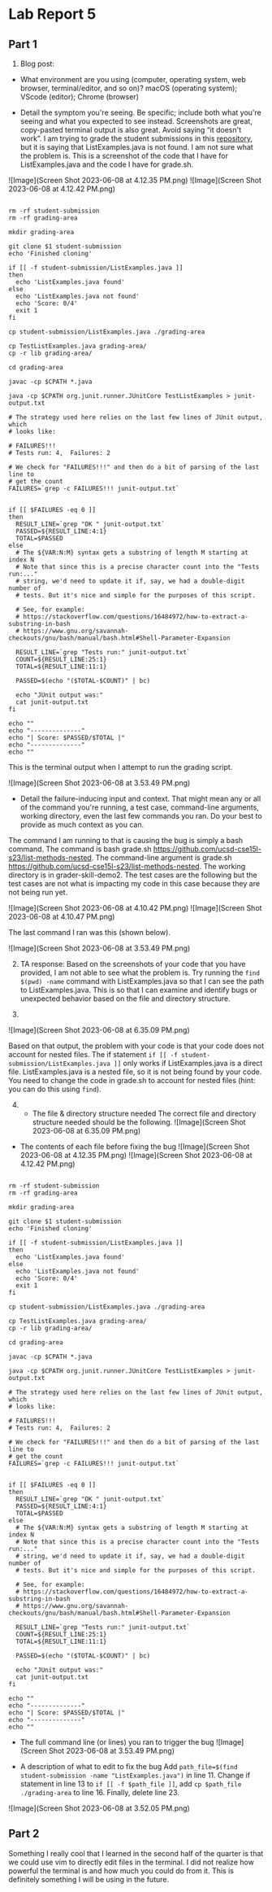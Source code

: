 # Lab Report 5

## Part 1
1. Blog post:

- What environment are you using (computer, operating system, web browser, terminal/editor, and so on)?
macOS (operating system); VScode (editor); Chrome (browser) 


- Detail the symptom you're seeing. Be specific; include both what you're seeing and what you expected to see instead. Screenshots are great, copy-pasted terminal output is also great. Avoid saying “it doesn't work”.
I am trying to grade the student submissions in this [repository]([chat.openai.com](https://github.com/ucsd-cse15l-s23/list-methods-nested)), but it is saying that ListExamples.java is not found. I am not sure what the problem is. This is a screenshot of the code that I have for ListExamples.java and the code I have for grade.sh.

![Image](Screen Shot 2023-06-08 at 4.12.35 PM.png)
![Image](Screen Shot 2023-06-08 at 4.12.42 PM.png)

```CPATH='.:lib/hamcrest-core-1.3.jar:lib/junit-4.13.2.jar'

rm -rf student-submission
rm -rf grading-area

mkdir grading-area

git clone $1 student-submission
echo 'Finished cloning'

if [[ -f student-submission/ListExamples.java ]]
then
  echo 'ListExamples.java found'
else
  echo 'ListExamples.java not found'
  echo 'Score: 0/4'
  exit 1
fi

cp student-submission/ListExamples.java ./grading-area

cp TestListExamples.java grading-area/
cp -r lib grading-area/

cd grading-area

javac -cp $CPATH *.java

java -cp $CPATH org.junit.runner.JUnitCore TestListExamples > junit-output.txt

# The strategy used here relies on the last few lines of JUnit output, which
# looks like:

# FAILURES!!!
# Tests run: 4,  Failures: 2

# We check for "FAILURES!!!" and then do a bit of parsing of the last line to
# get the count
FAILURES=`grep -c FAILURES!!! junit-output.txt`


if [[ $FAILURES -eq 0 ]]
then
  RESULT_LINE=`grep "OK " junit-output.txt`
  PASSED=${RESULT_LINE:4:1}
  TOTAL=$PASSED
else
  # The ${VAR:N:M} syntax gets a substring of length M starting at index N
  # Note that since this is a precise character count into the "Tests run:..."
  # string, we'd need to update it if, say, we had a double-digit number of
  # tests. But it's nice and simple for the purposes of this script.

  # See, for example:
  # https://stackoverflow.com/questions/16484972/how-to-extract-a-substring-in-bash
  # https://www.gnu.org/savannah-checkouts/gnu/bash/manual/bash.html#Shell-Parameter-Expansion

  RESULT_LINE=`grep "Tests run:" junit-output.txt`
  COUNT=${RESULT_LINE:25:1}
  TOTAL=${RESULT_LINE:11:1}

  PASSED=$(echo "($TOTAL-$COUNT)" | bc)

  echo "JUnit output was:"
  cat junit-output.txt
fi

echo ""
echo "--------------"
echo "| Score: $PASSED/$TOTAL |"
echo "--------------"
echo ""
```
This is the terminal output when I attempt to run the grading script.

![Image](Screen Shot 2023-06-08 at 3.53.49 PM.png)


- Detail the failure-inducing input and context. That might mean any or all of the command you're running, a test case, command-line arguments, working directory, even the last few commands you ran. Do your best to provide as much context as you can.

The command I am running to that is causing the bug is simply a bash command. The command is bash grade.sh https://github.com/ucsd-cse15l-s23/list-methods-nested. The command-line argument is grade.sh https://github.com/ucsd-cse15l-s23/list-methods-nested. The working directory is in grader-skill-demo2. The test cases are the following but the test cases are not what is impacting my code in this case because they are  not being run yet. 

![Image](Screen Shot 2023-06-08 at 4.10.42 PM.png)
![Image](Screen Shot 2023-06-08 at 4.10.47 PM.png)

The last command I ran was this (shown below).

![Image](Screen Shot 2023-06-08 at 3.53.49 PM.png)


2. TA response:
Based on the screenshots of your code that you have provided, I am not able to see what the problem is. Try running the ```find $(pwd) -name``` command with ListExamples.java so that I can see the path to ListExamples.java. This is so that I can examine and identify bugs or unexpected behavior based on the file and directory structure. 

3. 
![Image](Screen Shot 2023-06-08 at 6.35.09 PM.png)

Based on that output, the problem with your code is that your code does not account for nested files. The if statement ```if [[ -f student-submission/ListExamples.java ]]``` only works if ListExamples.java is a direct file. ListExamples.java is a nested file, so it is not being found by your code. You need to change the code in grade.sh to account for nested files (hint: you can do this using ```find```).

4. - The file & directory structure needed
The correct file and directory structure needed should be the following.
![Image](Screen Shot 2023-06-08 at 6.35.09 PM.png)

- The contents of each file before fixing the bug
![Image](Screen Shot 2023-06-08 at 4.12.35 PM.png)
![Image](Screen Shot 2023-06-08 at 4.12.42 PM.png)

```CPATH='.:lib/hamcrest-core-1.3.jar:lib/junit-4.13.2.jar'

rm -rf student-submission
rm -rf grading-area

mkdir grading-area

git clone $1 student-submission
echo 'Finished cloning'

if [[ -f student-submission/ListExamples.java ]]
then
  echo 'ListExamples.java found'
else
  echo 'ListExamples.java not found'
  echo 'Score: 0/4'
  exit 1
fi

cp student-submission/ListExamples.java ./grading-area

cp TestListExamples.java grading-area/
cp -r lib grading-area/

cd grading-area

javac -cp $CPATH *.java

java -cp $CPATH org.junit.runner.JUnitCore TestListExamples > junit-output.txt

# The strategy used here relies on the last few lines of JUnit output, which
# looks like:

# FAILURES!!!
# Tests run: 4,  Failures: 2

# We check for "FAILURES!!!" and then do a bit of parsing of the last line to
# get the count
FAILURES=`grep -c FAILURES!!! junit-output.txt`


if [[ $FAILURES -eq 0 ]]
then
  RESULT_LINE=`grep "OK " junit-output.txt`
  PASSED=${RESULT_LINE:4:1}
  TOTAL=$PASSED
else
  # The ${VAR:N:M} syntax gets a substring of length M starting at index N
  # Note that since this is a precise character count into the "Tests run:..."
  # string, we'd need to update it if, say, we had a double-digit number of
  # tests. But it's nice and simple for the purposes of this script.

  # See, for example:
  # https://stackoverflow.com/questions/16484972/how-to-extract-a-substring-in-bash
  # https://www.gnu.org/savannah-checkouts/gnu/bash/manual/bash.html#Shell-Parameter-Expansion

  RESULT_LINE=`grep "Tests run:" junit-output.txt`
  COUNT=${RESULT_LINE:25:1}
  TOTAL=${RESULT_LINE:11:1}

  PASSED=$(echo "($TOTAL-$COUNT)" | bc)

  echo "JUnit output was:"
  cat junit-output.txt
fi

echo ""
echo "--------------"
echo "| Score: $PASSED/$TOTAL |"
echo "--------------"
echo ""
```

- The full command line (or lines) you ran to trigger the bug
![Image](Screen Shot 2023-06-08 at 3.53.49 PM.png)


- A description of what to edit to fix the bug
Add ```path_file=$(find student-submission -name "ListExamples.java")``` in line 11. Change if statement in line 13 to ```if [[ -f $path_file ]]```, add ```cp $path_file ./grading-area``` to line 16. Finally, delete line 23.

![Image](Screen Shot 2023-06-08 at 3.52.05 PM.png)


## Part 2
Something I really cool that I learned in the second half of the quarter is that we could use vim to directly edit files in the terminal. I did not realize how powerful the terminal is and how much you could do from it. This is definitely something I will be using in the future.


